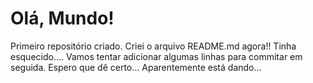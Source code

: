 # Olá, Mundo!
Primeiro repositório criado.
Criei o arquivo README.md agora!! Tinha esquecido....
Vamos tentar adicionar algumas linhas para commitar em seguida. Espero que dê certo...
Aparentemente está dando... 
